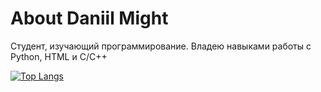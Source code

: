 # About Daniil Might

Студент, изучающий программирование. Владею навыками работы с Python, HTML и C/C++

[![Top Langs](https://github-readme-stats.vercel.app/api/top-langs/?username=TheFireAtom&layout=donut-vertical)](https://github.com/anuraghazra/github-readme-stats)
